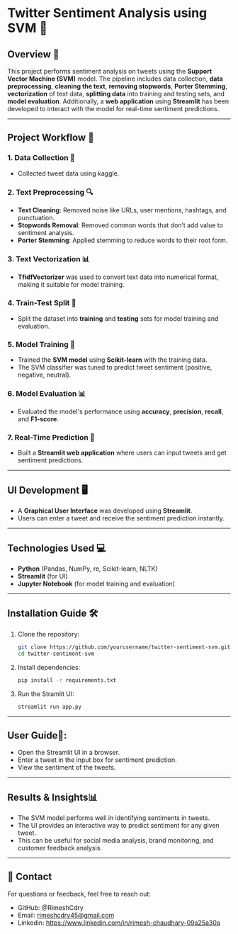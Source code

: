 # Twitter Sentiment Analysis using SVM 🌟

## Overview 📄

This project performs sentiment analysis on tweets using the **Support Vector Machine (SVM)** model. The pipeline includes data collection, **data preprocessing**, **cleaning the text**, **removing stopwords**, **Porter Stemming**, **vectorization** of text data, **splitting data** into training and testing sets, and **model evaluation**. Additionally, a **web application** using **Streamlit** has been developed to interact with the model for real-time sentiment predictions.

---

## Project Workflow 🔄

### 1. Data Collection 📂
  - Collected tweet data using kaggle.

### 2. Text Preprocessing 🔍
- **Text Cleaning**: Removed noise like URLs, user mentions, hashtags, and punctuation.
- **Stopwords Removal**: Removed common words that don’t add value to sentiment analysis.
- **Porter Stemming**: Applied stemming to reduce words to their root form.

### 3. Text Vectorization 📊
- **TfidfVectorizer** was used to convert text data into numerical format, making it suitable for model training.

### 4. Train-Test Split 🔢
- Split the dataset into **training** and **testing** sets for model training and evaluation.

### 5. Model Training 🤖
- Trained the **SVM model** using **Scikit-learn** with the training data.
- The SVM classifier was tuned to predict tweet sentiment (positive, negative, neutral).

### 6. Model Evaluation 📊
- Evaluated the model's performance using **accuracy**, **precision**, **recall**, and **F1-score**.

### 7. Real-Time Prediction 🔮
- Built a **Streamlit web application** where users can input tweets and get sentiment predictions.

---

## UI Development 🖥️
- A **Graphical User Interface** was developed using **Streamlit**.
- Users can enter a tweet and receive the sentiment prediction instantly.

---

## Technologies Used 💻
- **Python** (Pandas, NumPy, re, Scikit-learn, NLTK)
- **Streamlit** (for UI)
- **Jupyter Notebook** (for model training and evaluation)

---

## Installation Guide 🛠️

1. Clone the repository:
   ```bash
   git clone https://github.com/yourusername/twitter-sentiment-svm.git
   cd twitter-sentiment-svm
   ```
2. Install dependencies:
   ```bash
   pip install -r requirements.txt
   ```
3. Run the Stramlit UI:
   ```bash
   streamlit run app.py
   ```

---

## User Guide🚀:
  - Open the Streamlit UI in a browser.
  - Enter a tweet in the input box for sentiment prediction.
  - View the sentiment of the tweets.

---

## Results & Insights📊
  - The SVM model performs well in identifying sentiments in tweets.
  - The UI provides an interactive way to predict sentiment for any given tweet.
  - This can be useful for social media analysis, brand monitoring, and customer feedback analysis.

---

## 👥 Contact
For questions or feedback, feel free to reach out:
  - GitHub: @RimeshCdry
  - Email: rimeshcdry45@gmail.com
  - Linkedin: https://www.linkedin.com/in/rimesh-chaudhary-09a25a30a
